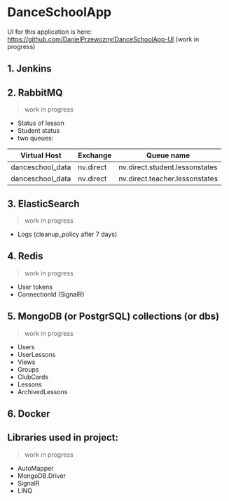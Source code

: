 # DanceSchoolApp
UI for this application is here: https://github.com/DanielPrzewozny/DanceSchoolApp-UI (work in progress)

## 1.	Jenkins
## 2.	RabbitMQ
> work in progress
- Status of lesson
- Student status
- two queues: 

| Virtual Host | Exchange | Queue name |
| ------ | ------ | ------ |
| danceschool_data | nv.direct | nv.direct.student.lessonstates |
| danceschool_data | nv.direct | nv.direct.teacher.lessonstates |

## 3.	ElasticSearch
> work in progress
- Logs (cleanup_policy after 7 days)
## 4.	Redis
> work in progress
- User tokens
- ConnectionId (SignalR)
## 5.	MongoDB (or PostgrSQL) collections (or dbs)
> work in progress
- Users
- UserLessons
- Views
- Groups
- ClubCards
- Lessons
- ArchivedLessons

## 6. Docker

## Libraries used in project: 
> work in progress
- AutoMapper
- MongoDB.Driver 
- SignalR
- LINQ

